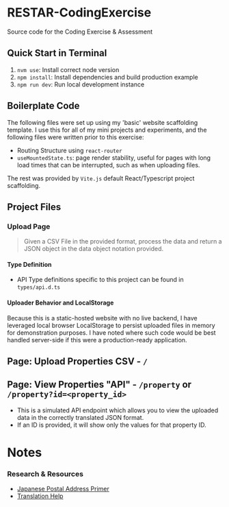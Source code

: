 # RESTAR-CodingExercise
Source code for the Coding Exercise &amp; Assessment

## Quick Start in Terminal

1. `nvm use`: Install correct node version
2. `npm install`: Install dependencies and build production example
3. `npm run dev`: Run local development instance

## Boilerplate Code
The following files were set up using my 'basic' website scaffolding template. I use this for all of my mini projects and experiments, and the following files were written prior to this exercise:

- Routing Structure using `react-router`
- `useMountedState.ts`: page render stability, useful for pages with long load times that can be interrupted, such as when uploading files. 

The rest was provided by `Vite.js` default React/Typescript project scaffolding.

## Project Files

### Upload Page

> Given a CSV File in the provided format, process the data and return a JSON object in the data object notation provided.

#### Type Definition
- API Type definitions specific to this project can be found in `types/api.d.ts`

#### Uploader Behavior and LocalStorage
Because this is a static-hosted website with no live backend, I have leveraged local browser LocalStorage to persist uploaded files in memory for demonstration purposes. I have noted where such code would be best handled server-side if this were a production-ready application.

## Page: Upload Properties CSV - `/`

## Page: View Properties "API" - `/property` or `/property?id=<property_id>`

- This is a simulated API endpoint which allows you to view the uploaded data in the correctly translated JSON format.
- If an ID is provided, it will show only the values for that property ID.


# Notes

### Research & Resources

- [Japanese Postal Address Primer](https://www.realestate-tokyo.com/living-in-tokyo/japan-info/japanese-address/)
- [Translation Help](https://jisho.org)
